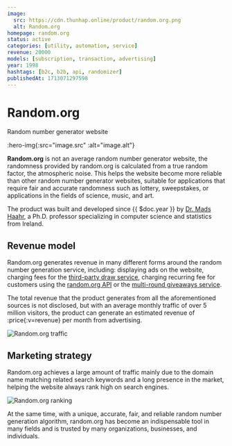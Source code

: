 ```yaml
---
image:
  src: https://cdn.thunhap.online/product/random.org.png
  alt: Random.org
homepage: random.org
status: active
categories: [utility, automation, service]
revenue: 20000
models: [subscription, transaction, advertising]
year: 1998
hashtags: [b2c, b2b, api, randomizer]
publishedAt: 1713071297598
---
```


# Random.org

Random number generator website

:hero-img{:src="image.src" :alt="image.alt"}

__Random.org__ is not an average random number generator website, the randomness provided by random.org is calculated from a true random factor, the atmospheric noise. This helps the website become more reliable than other random number generator websites, suitable for applications that require fair and accurate randomness such as lottery, sweepstakes, or applications in the fields of science, music, and art.

The product was built and developed since {{ $doc.year }} by [Dr. Mads Haahr](https://twitter.com/madshaahr), a Ph.D. professor specializing in computer science and statistics from Ireland.

## Revenue model

Random.org generates revenue in many different forms around the random number generation service, including: displaying ads on the website, charging fees for the [third-party draw service](https://www.random.org/draws/), charging recurring  fee for customers using the [random.org API](https://api.random.org/pricing) or the [multi-round giveaways service](https://giveaways.random.org/pricing).

The total revenue that the product generates from all the aforementioned sources is not disclosed, but with an average monthly traffic of over 5 million visitors, the product can generate an estimated revenue of :price{:v=revenue} per month from advertising.

![Random.org traffic](https://cdn.thunhap.online/product/random.org+traffic.png)

## Marketing strategy

Random.org achieves a large amount of traffic mainly due to the domain name matching related search keywords and a long presence in the market, helping the website always rank high on search engines.

![Random.org ranking](https://cdn.thunhap.online/product/random.org+ranking.png)

At the same time, with a unique, accurate, fair, and reliable random number generation algorithm, random.org has become an indispensable tool in many fields and is trusted by many organizations, businesses, and individuals.
